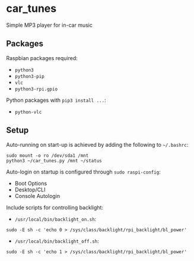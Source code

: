 # car_tunes
Simple MP3 player for in-car music

## Packages

Raspbian packages required:
- `python3`
- `python3-pip`
- `vlc`
- `python3-rpi.gpio`

Python packages with `pip3 install ...`:
- `python-vlc`

## Setup

Auto-running on start-up is achieved by adding the following to `~/.bashrc`:
```
sudo mount -o ro /dev/sda1 /mnt
python3 ~/car_tunes.py /mnt ~/status
```

Auto-login on startup is configured through `sudo raspi-config`:
- Boot Options
- Desktop/CLI
- Console Autologin

Include scripts for controlling backlight:
- `/usr/local/bin/backlight_on.sh`:
```
sudo -E sh -c 'echo 0 > /sys/class/backlight/rpi_backlight/bl_power'
```

- `/usr/local/bin/backlight_off.sh`:
```
sudo -E sh -c 'echo 1 > /sys/class/backlight/rpi_backlight/bl_power'
```